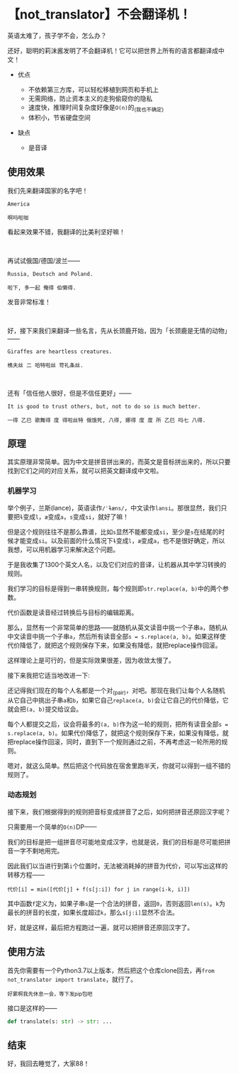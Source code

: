 # 【not_translator】不会翻译机！

英语太难了，孩子学不会，怎么办？

还好，聪明的莉沫酱发明了不会翻译机！它可以把世界上所有的语言都翻译成中文！

- 优点
    + 不依赖第三方库，可以轻松移植到网页和手机上
    + 无需网络，防止资本主义的走狗偷窥你的隐私
    + 速度快，推理时间复杂度好像是`O(n)`的<sub>(我也不确定)</sub>
    + 体积小，节省硬盘空间

- 缺点
    + 是音译


## 使用效果

我们先来翻译国家的名字吧！

```
America 
```
```
啊吗啦咖
```

看起来效果不错，我翻译的比美利坚好嘛！

<br/>

再试试俄国/德国/波兰——

```
Russia, Deutsch and Poland.
```
```
啦下, 多一起 俺得 伯懒得.
```

发音非常标准！

<br/>

好，接下来我们来翻译一些名言，先从长颈鹿开始，因为「长颈鹿是无情的动物」——
```
Giraffes are heartless creatures.
```
```
樵夫丝 二 哈特啦丝 苛礼条丝.
```

<br/>

还有「信任他人很好，但是不信任更好」——
```
It is good to trust others, but, not to do so is much better.
```
```
一得 乙巳 歌舞得 度 得啦丝特 俄饿死, 八得, 娜得 度 度 所 乙巳 吗七 八得.
```


## 原理

其实原理非常简单。因为中文是拼音拼出来的，而英文是音标拼出来的，所以只要找到它们之间的对应关系，就可以把英文翻译成中文啦。

### 机器学习

举个例子，兰斯(lance)，英语读作`/ˈɫæns/`，中文读作`lansi`。那很显然，我们只要把`ɫ`变成`l`，`æ`变成`a`，`s`变成`si`，就好了嘛！

但是这个规则往往不是那么靠谱，比如`s`显然不能都变成`si`，至少是`s`在结尾的时候才能变成`si`。以及前面的什么情况下`ɫ`变成`l`，`æ`变成`a`，也不是很好确定，所以我想，可以用机器学习来解决这个问题。

于是我收集了1300个英文人名，以及它们对应的音译，让机器从其中学习转换的规则。

我们学习的目标是得到一串转换规则，每个规则即`str.replace(a, b)`中的两个参数。

代价函数是读音经过转换后与目标的编辑距离。

那么，显然有一个非常简单的思路——就随机从英文读音中挑一个子串`a`，随机从中文读音中挑一个子串`a`，然后所有读音全部`s = s.replace(a, b)`。如果这样使代价降低了，就把这个规则保存下来，如果没有降低，就把replace操作回滚。

这样理论上是可行的，但是实际效果很差，因为收敛太慢了。

接下来我把它适当地改进一下: 

还记得我们现在的每个人名都是一个对<sub>(pair)</sub>，对吧。那现在我们让每个人名随机从它自己中挑出子串`a`和`b`，如果它自己`replace(a, b)`会让它自己的代价降低，它就会把`(a, b)`提交给议会。

每个人都提交之后，议会将最多的`(a, b)`作为这一轮的规则，把所有读音全部`s = s.replace(a, b)`。如果代价降低了，就把这个规则保存下来，如果没有降低，就把replace操作回滚，同时，直到下一个规则通过之前，不再考虑这一轮所用的规则。

嗯对，就这么简单。然后把这个代码放在宿舍里跑半天，你就可以得到一组不错的规则了。


### 动态规划

接下来，我们根据得到的规则把音标变成拼音了之后，如何把拼音还原回汉字呢？

只需要用一个简单的`O(n)`DP——

我们的目标是把一组拼音尽可能地变成汉字，也就是说，我们的目标是尽可能把拼音一字不剩地用完。

因此我们以当进行到第`i`个位置时，无法被消耗掉的拼音为代价，可以写出这样的转移方程——

```
代价[i] = min([代价[j] + f(s[j:i]) for j in range(i-k, i)])
```

其中函数`f`定义为，如果子串`s`是一个合法的拼音，返回`0`，否则返回`len(s)`。`k`为最长的拼音的长度，如果长度超过`k`，那么`s[j:i]`显然不合法。

好，就是这样，最后把方程跑过一遍，就可以把拼音还原回汉字了。


## 使用方法

首先你需要有一个Python3.7以上版本，然后把这个仓库clone回去，再`from not_translator import translate`，就行了。

<sub>好累啊我先休息一会，等下发pip包吧</sub>

接口是这样的——

```python
def translate(s: str) -> str: ...
```

## 结束

好，我回去睡觉了，大家88！
